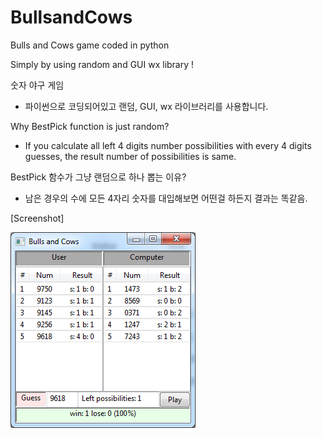 # BullsandCows
Bulls and Cows game coded in python

Simply by using random and GUI wx library !


숫자 야구 게임
- 파이썬으로 코딩되어있고 랜덤, GUI, wx 라이브러리를 사용합니다.

Why BestPick function is just random?
- If you calculate all left 4 digits number possibilities with every 4 digits guesses, the result number of possibilities is same.

BestPick 함수가 그냥 랜덤으로 하나 뽑는 이유?
- 남은 경우의 수에 모든 4자리 숫자를 대입해보면 어떤걸 하든지 결과는 똑같음.


[Screenshot]

![alt tag](https://github.com/Ezpy/BullsandCows/blob/master/Screenshot.png)

